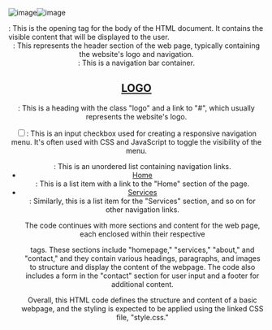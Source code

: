 ![image](https://github.com/Rameh2611/weeklt-4/assets/134092313/1f023b85-d36c-45b4-a5a5-7fcbb9b95e21)![image](https://github.com/Rameh2611/weeklt-4/assets/134092313/db5b79d0-d7ab-4d41-b765-c33e9f1f6b7d)
<body>: This is the opening tag for the body of the HTML document. It contains the visible content that will be displayed to the user.
<header>: This represents the header section of the web page, typically containing the website's logo and navigation.

<nav class="navbar">: This is a navigation bar container.

<h2 class="logo"><a href="#">LOGO</a></h2>: This is a heading with the class "logo" and a link to "#", which usually represents the website's logo.

<input type="checkbox" id="menu-toggler">: This is an input checkbox used for creating a responsive navigation menu. It's often used with CSS and JavaScript to toggle the visibility of the menu.

<ul class="all-links">: This is an unordered list containing navigation links.

<li><a href="#home">Home</a></li>: This is a list item with a link to the "Home" section of the page.

<li><a href="#services">Services</a></li>: Similarly, this is a list item for the "Services" section, and so on for other navigation links.

The code continues with more sections and content for the web page, each enclosed within their respective <section> tags. These sections include "homepage," "services," "about," and "contact," and they contain various headings, paragraphs, and images to structure and display the content of the webpage. The code also includes a form in the "contact" section for user input and a footer for additional content.

Overall, this HTML code defines the structure and content of a basic webpage, and the styling is expected to be applied using the linked CSS file, "style.css."
